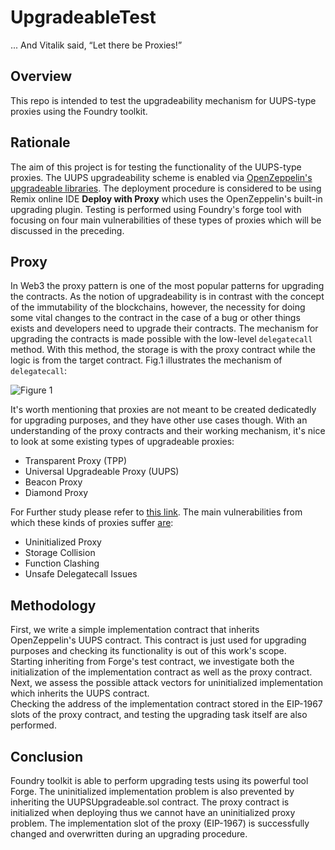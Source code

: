 # UpgradeableTest
... And Vitalik said, “Let there be Proxies!”

## Overview
This repo is intended to test the upgradeability mechanism for UUPS-type proxies using the Foundry toolkit.

## Rationale
The aim of this project is for testing the functionality of the UUPS-type proxies. The UUPS upgradeability scheme is enabled via [OpenZeppelin's 
upgradeable libraries](https://github.com/OpenZeppelin/openzeppelin-contracts-upgradeable/tree/master/contracts/proxy). The deployment procedure is
considered to be using Remix online IDE **Deploy with Proxy** which uses the OpenZeppelin's built-in upgrading plugin.
Testing is performed using Foundry's forge tool with focusing on four main vulnerabilities of these types of proxies which will be discussed in the preceding.


## Proxy
In Web3 the proxy pattern is one of the most popular patterns for upgrading the contracts. As the notion of upgradeability is in contrast with the
concept of the immutability of the blockchains, however, the necessity for doing some vital changes to the contract in the case of a bug or other things
exists and developers need to upgrade their contracts. The mechanism for upgrading the contracts is made possible with the low-level ```delegatecall```
method. With this method, the storage is with the proxy contract while the logic is from the target contract. Fig.1 illustrates the mechanism of
```delegatecall```:

![Figure 1](https://github.com/MatinR1/UpgradeableTest/blob/master/Delegatecall.png?raw=true)

It's worth mentioning that proxies are not meant to be created dedicatedly for upgrading purposes, and they have other use cases though.
With an understanding of the proxy contracts and their working mechanism, it's nice to look at some existing types of upgradeable proxies:

* Transparent Proxy (TPP)
* Universal Upgradeable Proxy (UUPS)
* Beacon Proxy
* Diamond Proxy

For Further study please refer to [this link](https://proxies.yacademy.dev/pages/proxies-list/).
The main vulnerabilities from which these kinds of proxies suffer [are](https://proxies.yacademy.dev/pages/security-guide/): 

* Uninitialized Proxy
* Storage Collision
* Function Clashing
* Unsafe Delegatecall Issues

## Methodology
First, we write a simple implementation contract that inherits OpenZeppelin's UUPS contract. This contract is just used for upgrading purposes
and checking its functionality is out of this work's scope. <br >
Starting inheriting from Forge's test contract, we investigate both the initialization of the implementation contract as well as the proxy contract.
Next, we assess the possible attack vectors for uninitialized implementation which inherits the UUPS contract. <br>
Checking the address of the implementation contract stored in the EIP-1967 slots of the proxy contract, and testing the upgrading task itself
are also performed.

## Conclusion

Foundry toolkit is able to perform upgrading tests using its powerful tool Forge. The uninitialized implementation problem is also prevented by 
inheriting the UUPSUpgradeable.sol contract. The proxy contract is initialized when deploying thus we cannot have an uninitialized proxy problem.
The implementation slot of the proxy (EIP-1967) is successfully changed and overwritten during an upgrading procedure.

